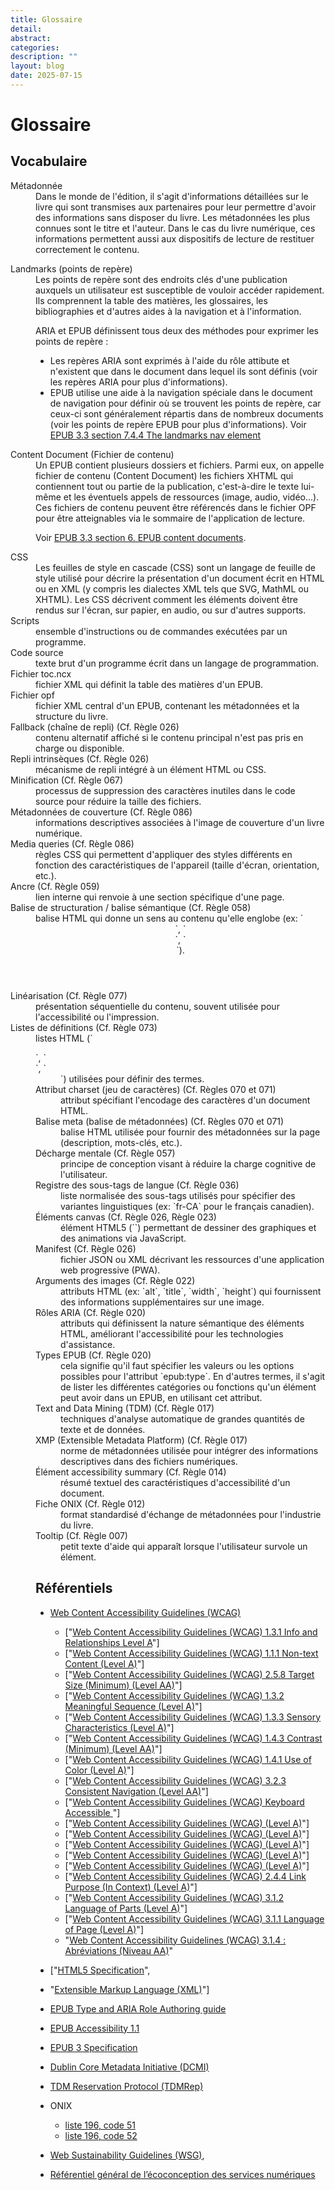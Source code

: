 ```yaml
---
title: Glossaire 
detail: 
abstract: 
categories: 
description: ""
layout: blog
date: 2025-07-15
---
```

# Glossaire

## Vocabulaire
<dl>
<dt id="metadata">Métadonnée</dt>
<dd>
Dans le monde de l'édition, il s'agit d'informations détaillées sur le livre qui sont transmises aux partenaires pour leur permettre d'avoir des informations sans disposer du livre. Les métadonnées les plus connues sont le titre et l'auteur.
Dans le cas du livre numérique, ces informations permettent aussi aux dispositifs de lecture de restituer correctement le contenu.
</dd>
<dl>
<dt id="landmarks">Landmarks (points de repère)</dt>
<dd>
Les points de repère sont des endroits clés d'une publication auxquels un utilisateur est susceptible de vouloir accéder rapidement. Ils comprennent la table des matières, les glossaires, les bibliographies et d'autres aides à la navigation et à l'information.

ARIA et EPUB définissent tous deux des méthodes pour exprimer les points de repère&nbsp;:
* Les repères ARIA sont exprimés à l'aide du rôle attibute et n'existent que dans le document dans lequel ils sont définis (voir les repères ARIA pour plus d'informations).
* EPUB utilise une aide à la navigation spéciale dans le document de navigation pour définir où se trouvent les points de repère, car ceux-ci sont généralement répartis dans de nombreux documents (voir les points de repère EPUB pour plus d'informations).
Voir [EPUB 3.3 section 7.4.4 The landmarks nav element](https://www.w3.org/TR/epub-33/#sec-nav-landmarks)
</dd>
<dt id="contentdocument">Content Document (Fichier de contenu)</dt>
<dd>
Un EPUB contient plusieurs dossiers et fichiers. Parmi eux, on appelle fichier de contenu (Content Document) les fichiers XHTML qui contiennent tout ou partie de la publication, c'est-à-dire le texte lui-même et les éventuels appels de ressources (image, audio, vidéo...). Ces fichiers de contenu peuvent être référencés dans le fichier OPF pour être atteignables via le sommaire de l'application de lecture.

Voir [EPUB 3.3 section 6. EPUB content documents](https://www.w3.org/TR/epub-33/#sec-contentdocs).
</dd> 
<dt id="CSS">CSS</dt>
    <dd>Les feuilles de style en cascade (CSS) sont un langage de feuille de style utilisé pour décrire la présentation d'un document écrit en HTML ou en XML (y compris les dialectes XML tels que SVG, MathML ou XHTML). Les CSS décrivent comment les éléments doivent être rendus sur l'écran, sur papier, en audio, ou sur d'autres supports.</dd> 
<dt id="Scripts">Scripts</dt>
    <dd>ensemble d'instructions ou de commandes exécutées par un programme.</dd> 
<dt id="Codesource">Code source</dt>
    <dd>texte brut d'un programme écrit dans un langage de programmation.</dd> 
<dt id="tocncx">Fichier toc.ncx</dt>
    <dd>fichier XML qui définit la table des matières d'un EPUB.</dd> 
<dt id="opf">Fichier opf</dt>
    <dd>fichier XML central d'un EPUB, contenant les métadonnées et la structure du livre.</dd> 
<dt id="Fallback">Fallback (chaîne de repli) (Cf. Règle 026)</dt>
    <dd>contenu alternatif affiché si le contenu principal n'est pas pris en charge ou disponible.</dd> 
<dt id="Repli">Repli intrinsèques (Cf. Règle 026)</dt>
    <dd>mécanisme de repli intégré à un élément HTML ou CSS.</dd> 
<dt id="Minification">Minification (Cf. Règle 067)</dt>
    <dd>processus de suppression des caractères inutiles dans le code source pour réduire la taille des fichiers.</dd> 
<dt id="couverture">Métadonnées de couverture (Cf. Règle 086)</dt>
    <dd>informations descriptives associées à l'image de couverture d'un livre numérique.</dd> 
<dt id="Mediaqueries">Media queries (Cf. Règle 086)</dt>
    <dd>règles CSS qui permettent d'appliquer des styles différents en fonction des caractéristiques de l'appareil (taille d'écran, orientation, etc.).</dd> 
<dt id="Ancre">Ancre (Cf. Règle 059)</dt>
    <dd>lien interne qui renvoie à une section spécifique d'une page.</dd> 
<dt id="balisesemantique">Balise de structuration / balise sémantique (Cf. Règle 058)</dt>
    <dd>balise HTML qui donne un sens au contenu qu'elle englobe (ex: `<header>`, `<article>`, `<footer>`).</dd> 
<dt id="Linearisation">Linéarisation (Cf. Règle 077)</dt>
    <dd>présentation séquentielle du contenu, souvent utilisée pour l'accessibilité ou l'impression.</dd> 
<dt id="Listesdedefinitions">Listes de définitions (Cf. Règle 073)</dt>
    <dd>listes HTML (`<dl>`, `<dt>`, `<dd>`) utilisées pour définir des termes.</dd> 
<dt id="Attributcharset">Attribut charset (jeu de caractères) (Cf. Règles 070 et 071)</dt>
    <dd>attribut spécifiant l'encodage des caractères d'un document HTML.</dd> 
<dt id="Balisemeta">Balise meta (balise de métadonnées) (Cf. Règles 070 et 071)</dt>
    <dd>balise HTML utilisée pour fournir des métadonnées sur la page (description, mots-clés, etc.).</dd> 
<dt id="Dechargementale">Décharge mentale (Cf. Règle 057)</dt>
    <dd>principe de conception visant à réduire la charge cognitive de l'utilisateur.</dd> 
<dt id="Registredessous-tagsdelangue ">Registre des sous-tags de langue (Cf. Règle 036)</dt>
    <dd>liste normalisée des sous-tags utilisés pour spécifier des variantes linguistiques (ex: `fr-CA` pour le français canadien).</dd> 
<dt id="canvas">Éléments canvas (Cf. Règle 026, Règle 023)</dt>
    <dd>élément HTML5 (`<canvas>`) permettant de dessiner des graphiques et des animations via JavaScript.</dd> 
<dt id="Manifest">Manifest (Cf. Règle 026)</dt>
    <dd>fichier JSON ou XML décrivant les ressources d'une application web progressive (PWA).</dd> 
<dt id="Argumentsdesimages">Arguments des images (Cf. Règle 022)</dt>
    <dd>attributs HTML (ex: `alt`, `title`, `width`, `height`) qui fournissent des informations supplémentaires sur une image.</dd> 
<dt id="RolesARIA">Rôles ARIA (Cf. Règle 020)</dt>
    <dd>attributs qui définissent la nature sémantique des éléments HTML, améliorant l'accessibilité pour les technologies d'assistance.</dd> 
<dt id="TypesEPUB">Types EPUB (Cf. Règle 020)</dt>
    <dd>cela signifie qu'il faut spécifier les valeurs ou les options possibles pour l'attribut `epub:type`. En d'autres termes, il s'agit de lister les différentes catégories ou fonctions qu'un élément peut avoir dans un EPUB, en utilisant cet attribut.</dd> 
<dt id="TDM">Text and Data Mining (TDM) (Cf. Règle 017)</dt>
    <dd>techniques d'analyse automatique de grandes quantités de texte et de données.</dd> 
<dt id="XMP">XMP (Extensible Metadata Platform) (Cf. Règle 017)</dt>
    <dd>norme de métadonnées utilisée pour intégrer des informations descriptives dans des fichiers numériques.</dd> 
<dt id="accessibilitysummary">Élément accessibility summary (Cf. Règle 014)</dt>
    <dd>résumé textuel des caractéristiques d'accessibilité d'un document.</dd> 
<dt id="FicheONIX">Fiche ONIX (Cf. Règle 012)</dt>
    <dd>format standardisé d'échange de métadonnées pour l'industrie du livre.</dd> 
<dt id="Tooltip">Tooltip (Cf. Règle 007)</dt>
    <dd>petit texte d'aide qui apparaît lorsque l'utilisateur survole un élément.</dd> 

<!-- 
<dt id=""></dt>
<dd></dd> 
</dl>
-->

## Référentiels

* [Web Content Accessibility Guidelines (WCAG)](https://www.w3.org/WAI/standards-guidelines/wcag/)
     * ["[Web Content Accessibility Guidelines (WCAG) 1.3.1 Info and Relationships Level A](https://www.w3.org/Translations/WCAG22-fr/#info-and-relationships)"]
     * ["[Web Content Accessibility Guidelines (WCAG) 1.1.1 Non-text Content (Level A)](https://www.w3.org/Translations/WCAG22-fr/#non-text-content)"]
     * ["[Web Content Accessibility Guidelines (WCAG) 2.5.8  Target Size (Minimum) (Level AA)](https://www.w3.org/Translations/WCAG22-fr/#target-size-minimum)"]
     * ["[Web Content Accessibility Guidelines (WCAG) 1.3.2 Meaningful Sequence (Level A)](https://www.w3.org/Translations/WCAG22-fr/#meaningful-sequence)"]
     * ["[Web Content Accessibility Guidelines (WCAG) 1.3.3 Sensory Characteristics (Level A)](https://www.w3.org/Translations/WCAG22-fr/#sensory-characteristics)"]
     * ["[Web Content Accessibility Guidelines (WCAG) 1.4.3 Contrast (Minimum) (Level AA)](https://www.w3.org/Translations/WCAG22-fr/#contrast-minimum)"]
     * ["[Web Content Accessibility Guidelines (WCAG)  1.4.1 Use of Color (Level A)](https://www.w3.org/Translations/WCAG22-fr/#use-of-color)"]
     * ["[Web Content Accessibility Guidelines (WCAG) 3.2.3 Consistent Navigation (Level AA)](https://www.w3.org/Translations/WCAG22-fr/#consistent-navigation)"]
     * ["[Web Content Accessibility Guidelines (WCAG) Keyboard Accessible ](https://www.w3.org/Translations/WCAG22-fr/#keyboard-accessible)"]
     * ["[Web Content Accessibility Guidelines (WCAG)  (Level A)]()"]
     * ["[Web Content Accessibility Guidelines (WCAG) (Level A)]()"]
     * ["[Web Content Accessibility Guidelines (WCAG)  (Level A)]()"]
     * ["[Web Content Accessibility Guidelines (WCAG) (Level A)]()"]
     * ["[Web Content Accessibility Guidelines (WCAG)  (Level A)]()"]
     * ["[Web Content Accessibility Guidelines (WCAG) 2.4.4 Link Purpose (In Context) (Level A)](https://www.w3.org/Translations/WCAG22-fr/#link-purpose-in-context)"]
     * ["[Web Content Accessibility Guidelines (WCAG) 3.1.2 Language of Parts (Level A)](https://www.w3.org/Translations/WCAG22-fr/#language-of-parts)"]
     * ["[Web Content Accessibility Guidelines (WCAG) 3.1.1 Language of Page (Level A)](https://www.w3.org/Translations/WCAG22-fr/#language-of-page)"]
     *  "[Web Content Accessibility Guidelines (WCAG) 3.1.4 : Abréviations (Niveau AA)](https://www.w3.org/Translations/WCAG22-fr/#abbreviations)"

     
*  ["[HTML5 Specification](https://html.spec.whatwg.org/)", 
* "[Extensible Markup Language (XML)](https://www.w3.org/TR/xml/)"]

* [EPUB Type and ARIA Role Authoring guide](https://w3c.github.io/epub-specs/epub33/epub-aria-authoring/)
* [EPUB Accessibility 1.1](https://www.w3.org/TR/epub-a11y-11/)
* [EPUB 3 Specification](https://www.w3.org/publishing/epub3/)

* [Dublin Core Metadata Initiative (DCMI)](https://www.dublincore.org/specifications/dublin-core/dcmi-terms/)

* [TDM Reservation Protocol (TDMRep)](https://w3c.github.io/cg-reports/tdmrep/CG-FINAL-tdmrep-20240510/)

* ONIX
  * [liste 196, code 51](https://ns.editeur.org/onix/en/196/51)
  * [liste 196, code 52](https://ns.editeur.org/onix/en/196/52)

* [Web Sustainability Guidelines (WSG)](https://w3c.github.io/sustyweb/#minify-your-html-css-and-javascript"), 

* [Référentiel général de l’écoconception des services numériques](https://www.arcep.fr/uploads/tx_gspublication/consultation-referentiel-ecoconception-services-numeriques_091023.pdf) 